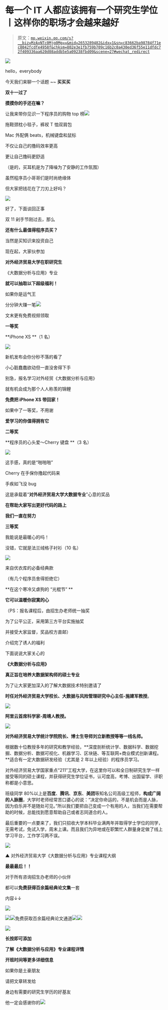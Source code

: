 # 每一个 IT 人都应该拥有一个研究生学位丨这样你的职场才会越来越好

> 原文：[`mp.weixin.qq.com/s?__biz=MzAxNTc0Mjg0Mg==&mid=2653289482&idx=1&sn=c83662ba98784f71ec8042fcdfe4958f&chksm=802e3e1fb759b709c16b2c0a430ed36f55e11dfdc72f409336aa620d08addb5e5a09238fbd09&scene=27#wechat_redirect`](http://mp.weixin.qq.com/s?__biz=MzAxNTc0Mjg0Mg==&mid=2653289482&idx=1&sn=c83662ba98784f71ec8042fcdfe4958f&chksm=802e3e1fb759b709c16b2c0a430ed36f55e11dfdc72f409336aa620d08addb5e5a09238fbd09&scene=27#wechat_redirect)

![](img/35188dab003c50fe79fef56b33de0cea.png)

hello，everybody

今天我们来聊一个话题 ~~ **买买买**

**双十一过了**

**摸摸你的手还在嘛？**

让我来带你见识一下程序员的购物 top 榜![](img/1453f020fe002aed68452d70afab3677.png)

拖鞋颈枕小毯子，裤衩 T 恤双肩包

Mac 外配俩 beats，机械键盘和鼠标

不仅让自己的撸码效率更高

更让自己撸码更舒适

（是的，买耳机是为了降噪为了安静的工作氛围）

虽然程序员小哥哥们是时尚绝缘体

但大家把钱花在了刀刃上好吗？

![](img/f9bf35ea6cf8aa9575beb2cc0fcd6b6f.png)

好了，下面谈回正事

双 11 剁手节刚过去，那么

**还有什么最值得程序员买？**

当然是买知识来投资自己

现在起，大家伙参加

**对外经济贸易大学在职研究生**

《大数据分析与应用》专业

**就可以抽取以下超级福利！**

如果你是运气王

分分钟大赚一笔![](img/82f0a704bf4d126c9d406eebec4c7f86.png)

文末更有免费视频领取

**一等奖**

**iPhone XS **（1 名）

![](img/ce2bc34a373202f8295fe9c06d31e3b5.png)

新机发布会你分秒不落的看了

小心脏蠢蠢欲动但一直没舍得下手

别急，报名学习对外经贸《大数据分析与应用》

就有机会成为那个人人称羡的锦鲤

**免费把 iPhone XS 带回家！**

如果中了一等奖，不用谢

**爱学习的你值得拥有它**

**二等奖**

**程序员的心头爱～Cherry 键盘 **（3 名）

![](img/40223932ef5d74e6d57a285b95de808b.png)

这手感，真的是“啪啪啪”

Cherry 在手保你撸起代码来

手疾如飞没 bug

这是承载着“**对外经济贸易大学大数据专业**”心意的奖品

**在帮助大家写出更好代码的路上**

**我们一直在努力**

**三等奖**

我能说是最暖心的吗！

没错，它就是法兰绒格子衬衫（10 名）

![](img/ef9a109b003d587f560c570c6ca8f941.png)

来自优衣库的必备经典款

（有几个程序员舍得拒绝它）

**在这个寒冷又虐狗的 “光棍节” **

**它可以温暖你寂寞的心**

（PS：报名课程后，由招生办老师统一抽奖

为了公平公正，采用第三方平台实施抽奖

并接受大家监督，奖品校方直邮）

介绍完了诱人的福利

下面说说大家关心的

**《大数据分析与应用》** 

**真正旨在培养大数据架构师的硕士专业**

为了让大家更加深入的了解大数据技术特别邀请了

**时任对外经济贸易大学校长、大数据与风险管理研究中心主任-施建军教授**。

![](img/20fd2bde1a1237d0fbbaa5117160b9e4.png)

**阿里云首席科学家-周靖人教授。**

**![](img/f66de0807fb3813cfa4afbedbde0e67f.png)**

**对外经济贸易大学统计学院院长、博士生导师刘立新教授等等一线名师。**

根据数十位教授多年的研究和教学经验，**深度剖析统计学、数据科学、数据挖掘、数据分析、数据可视化、机器学习、区块链、等互联网+商业模式创新课程。**适合有一定大数据研发经验（尤其是 2 年以上经验）的程序员学习。

对外经济贸易大学国家重点“211”工程大学，在这里你可以和全日制研究生学一样接受等同的硕士课程，并获得研究生学位证书，认可度高，考博、出国留学、评职称都是小意思。

班级同学 80%以上是**百度**、**腾讯**、**京东**、**美团**等知名公司高级工程师，**构成广阔的人脉圈**，大学时老师经常苦口婆心的说：“决定你命运的，不是机会而是人脉，因为伯乐并不是随处可见。”所以我们要把自己变成一个有用的人，当我们在需要帮助的时候，总能找到愿意帮助自己或者志同道合的人。

最后重要的一点要来了，我们只招收大学本科毕业满两年并取得学士学位的同学，无需考试，免试入学，周末上课。而且我们为异地或在职繁忙人群量身定做了线上学习平台，工作学习两不误。

![](img/231a452a0d8ce3bb0a294cda6ddf5acf.png)

▲ 对外经济贸易大学《大数据分析与应用》专业课程大纲

**最最最后！！**

对于所有咨询招生办老师的小伙伴 

都可以**免费获得百余篇经典论文集**一套

内容↓↓

![](img/0c7189baed0aa20901d2bcc604dd4ba6.png)

![](img/2cf125bbdb1442a0deb9123f38d0cd55.png)![](img/2cf125bbdb1442a0deb9123f38d0cd55.png)免费获取百余篇经典论文通道![](img/2cf125bbdb1442a0deb9123f38d0cd55.png)![](img/2cf125bbdb1442a0deb9123f38d0cd55.png)

![](img/1cf1b40e368f71b7d227c65854103a7a.png)

**长按即可添加**

**了解《大数据分析与应用》专业课程详情**

**开班时间等更多详细信息**

如果你是土豪朋友

请把文章转发给 

身边有需要的研究生学历的好基友

他一定会感谢你的![](img/0a642ee1d3d8299e72c5f1d89049e152.png)